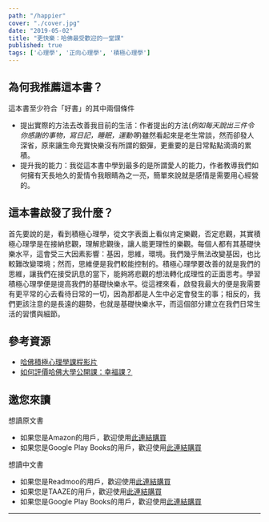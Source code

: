```yaml
---
path: "/happier"
cover: "./cover.jpg"
date: "2019-05-02"
title: "更快樂：哈佛最受歡迎的一堂課"
published: true
tags: ['心理學', '正向心理學', '積極心理學']
---
```


## 為何我推薦這本書？

這本書至少符合「好書」的其中兩個條件
- 提出實際的方法去改善我目前的生活：作者提出的方法(<em>例如每天說出三件令你感謝的事物，寫日記，睡眠，運動等</em>)雖然看起來是老生常談，然而卻發人深省，原來讓生命充實快樂沒有所謂的銀彈，更重要的是日常點點滴滴的累積。
- 提升我的能力：我從這本書中學到最多的是所謂愛人的能力，作者教導我們如何擁有天長地久的愛情令我眼睛為之一亮，簡單來說就是感情是需要用心經營的。

## 這本書啟發了我什麼？

首先要說的是，看到積極心理學，從文字表面上看似肯定樂觀，否定悲觀，其實積極心理學是在接納悲觀，理解悲觀後，讓人能更理性的樂觀。每個人都有其基礎快樂水平，這會受三大因素影響：基因，思維，環境。我們幾乎無法改變基因，也比較難改變環境；然而，思維便是我們較能控制的。積極心理學要改善的就是我們的思維，讓我們在接受訊息的當下，能夠將悲觀的想法轉化成理性的正面思考。學習積極心理學便是提高我們的基礎快樂水平。從這裡來看，啟發我最大的便是我需要有更平常的心去看待日常的一切，因為那都是人生中必定會發生的事；相反的，我們更該注意的是長遠的趨勢，也就是基礎快樂水平，而這個部分建立在我們日常生活的習慣與細節。

## 參考資源

- <a href="https://www.youtube.com/playlist?list=PLB_IG2h-5YEZQXWPjbN9Aba--wS9ml0B_" target="_blank">哈佛積極心理學課程影片</a>
- <a href="https://www.zhihu.com/question/22437266" target="_blank">如何評價哈佛大學公開課：幸福課？</a>

## 邀您來讀
想讀原文書
- 如果您是Amazon的用戶，歡迎使用<a href="https://amzn.to/2GUpni8" target="_blank">此連結購買</a>
- 如果您是Google Play Books的用戶，歡迎使用<a href="https://play.google.com/store/books/details/Tal_Ben_Shahar_Happier?id=oJ3uZnRm2gsC&hl=zh_TW" target="_blank">此連結購買</a>

想讀中文書
- 如果您是Readmoo的用戶，歡迎使用<a href="http://moo.im/a/bczHRZ" target="_blank">此連結購買</a>
- 如果您是TAAZE的用戶，歡迎使用<a href="https://www.taaze.tw/usedList.html?oid=11100035964" target="_blank">此連結購買</a>
- 如果您是Google Play Books的用戶，歡迎使用<a href="https://play.google.com/store/books/details/%E5%A1%94%E7%88%BE_%E7%8F%AD%E5%A4%8F%E5%93%88_%E6%9B%B4%E5%BF%AB%E6%A8%82_%E5%93%88%E4%BD%9B%E6%9C%80%E5%8F%97%E6%AD%A1%E8%BF%8E%E7%9A%84%E4%B8%80%E5%A0%82%E8%AA%B2?id=NrZgCwAAQBAJ&hl=zh_TW" target="_blank">此連結購買</a>

---
